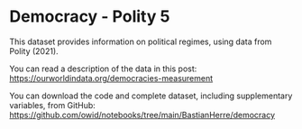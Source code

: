 # Democracy - Polity 5

This dataset provides information on political regimes, using data from Polity (2021).

You can read a description of the data in this post: https://ourworldindata.org/democracies-measurement

You can download the code and complete dataset, including supplementary variables, from GitHub: https://github.com/owid/notebooks/tree/main/BastianHerre/democracy